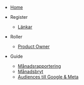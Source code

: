 <!-- Menu -->

- [Home](/)

- Register

  - [Länkar](register.md)

- Roller

  - [Product Owner](product-owner.md)

- Guide

  - [Månadsrapportering](manadsrapportering.md)
  - [Månadsbryt](manadsbryt.md)
  - [Audiences till Google & Meta](audiences.md)
